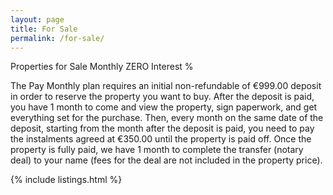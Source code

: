 ```yaml
---
layout: page
title: For Sale
permalink: /for-sale/
---
```


Properties for Sale Monthly
ZERO Interest %

The Pay Monthly plan requires an initial non-refundable of €999.00 deposit in order to reserve the property you want to buy. After the deposit is paid, you have 1 month to come and view the property, sign paperwork, and get everything set for the purchase. Then, every month on the same date of the deposit, starting from the month after the deposit is paid, you need to pay the instalments agreed at €350.00 until the property is paid off. Once the property is fully paid, we have 1 month to complete the transfer (notary deal) to your name (fees for the deal are not included in the property price).

{% include listings.html %}